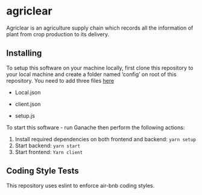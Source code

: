 # agriclear


Agriclear is an agriculture supply chain which records all the information of plant from crop production to its delivery.

## Installing

To setup this software on your machine locally, first clone this repository to your local machine and create a folder named ‘config’ on root of this repository. You need to add three files [here](https://gist.github.com/myanzik/60586564326a1d9cd77e24031d1c5799)

-   Local.json
    
-   client.json
    
-   setup.js

To start this software - run Ganache then perform the following actions:

1.  Install required dependencies on both frontend and backend:
     ```yarn setup```
2. Start backend:
  ```yarn start```    
4. Start frontend:
    ```Yarn client```



## Coding Style Tests

This repository uses eslint to enforce air-bnb coding styles.   
